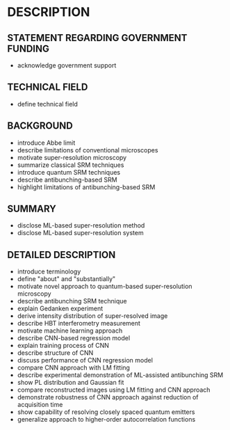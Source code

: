 # DESCRIPTION

## STATEMENT REGARDING GOVERNMENT FUNDING

- acknowledge government support

## TECHNICAL FIELD

- define technical field

## BACKGROUND

- introduce Abbe limit
- describe limitations of conventional microscopes
- motivate super-resolution microscopy
- summarize classical SRM techniques
- introduce quantum SRM techniques
- describe antibunching-based SRM
- highlight limitations of antibunching-based SRM

## SUMMARY

- disclose ML-based super-resolution method
- disclose ML-based super-resolution system

## DETAILED DESCRIPTION

- introduce terminology
- define "about" and "substantially"
- motivate novel approach to quantum-based super-resolution microscopy
- describe antibunching SRM technique
- explain Gedanken experiment
- derive intensity distribution of super-resolved image
- describe HBT interferometry measurement
- motivate machine learning approach
- describe CNN-based regression model
- explain training process of CNN
- describe structure of CNN
- discuss performance of CNN regression model
- compare CNN approach with LM fitting
- describe experimental demonstration of ML-assisted antibunching SRM
- show PL distribution and Gaussian fit
- compare reconstructed images using LM fitting and CNN approach
- demonstrate robustness of CNN approach against reduction of acquisition time
- show capability of resolving closely spaced quantum emitters
- generalize approach to higher-order autocorrelation functions


